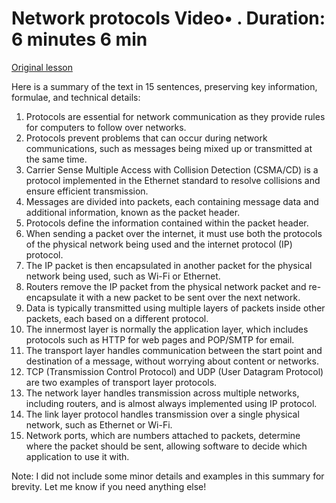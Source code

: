 # Network protocols Video• . Duration: 6 minutes 6 min

[Original lesson](https://www.coursera.org/learn/uol-how-computers-work/lecture/ljnY8/network-protocols)

Here is a summary of the text in 15 sentences, preserving key information, formulae, and technical details:

1. Protocols are essential for network communication as they provide rules for computers to follow over networks.
2. Protocols prevent problems that can occur during network communications, such as messages being mixed up or transmitted at the same time.
3. Carrier Sense Multiple Access with Collision Detection (CSMA/CD) is a protocol implemented in the Ethernet standard to resolve collisions and ensure efficient transmission.
4. Messages are divided into packets, each containing message data and additional information, known as the packet header.
5. Protocols define the information contained within the packet header.
6. When sending a packet over the internet, it must use both the protocols of the physical network being used and the internet protocol (IP) protocol.
7. The IP packet is then encapsulated in another packet for the physical network being used, such as Wi-Fi or Ethernet.
8. Routers remove the IP packet from the physical network packet and re-encapsulate it with a new packet to be sent over the next network.
9. Data is typically transmitted using multiple layers of packets inside other packets, each based on a different protocol.
10. The innermost layer is normally the application layer, which includes protocols such as HTTP for web pages and POP/SMTP for email.
11. The transport layer handles communication between the start point and destination of a message, without worrying about content or networks.
12. TCP (Transmission Control Protocol) and UDP (User Datagram Protocol) are two examples of transport layer protocols.
13. The network layer handles transmission across multiple networks, including routers, and is almost always implemented using IP protocol.
14. The link layer protocol handles transmission over a single physical network, such as Ethernet or Wi-Fi.
15. Network ports, which are numbers attached to packets, determine where the packet should be sent, allowing software to decide which application to use it with.

Note: I did not include some minor details and examples in this summary for brevity. Let me know if you need anything else!

